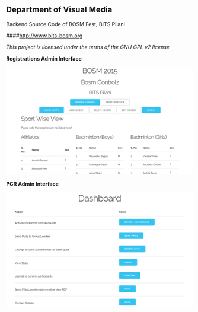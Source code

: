 ## Department of Visual Media
Backend Source Code of BOSM Fest, BITS Pilani

####http://www.bits-bosm.org

_This project is licensed under the terms of the GNU GPL v2 license_

**Registrations Admin Interface**

![Registrations Admin](./bosm2015/screenshots/bosm-registrations.png)

**PCR Admin Interface**

![PCR Admin](./bosm2015/screenshots/bosm-pcradmin.png)
